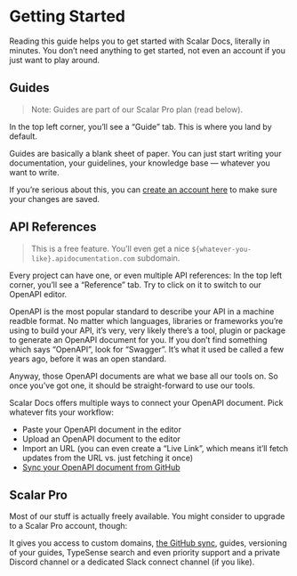 # Getting Started

Reading this guide helps you to get started with Scalar Docs, literally in minutes. You don’t need anything to get started, not even an account if you just want to play around.

## Guides

> Note: Guides are part of our Scalar Pro plan (read below).

In the top left corner, you’ll see a “Guide” tab. This is where you land by default.

Guides are basically a blank sheet of paper. You can just start writing your documentation, your guidelines, your knowledge base — whatever you want to write.

If you’re serious about this, you can [create an account here](https://docs.scalar.com/register) to make sure your changes are saved.

## API References

> This is a free feature. You’ll even get a nice `${whatever-you-like}.apidocumentation.com` subdomain.

Every project can have one, or even multiple API references: In the top left corner, you’ll see a “Reference” tab. Try to click on it to switch to our OpenAPI editor.

OpenAPI is the most popular standard to describe your API in a machine readble format. No matter which languages, libraries or frameworks you’re using to build your API, it’s very, very likely there’s a tool, plugin or package to generate an OpenAPI document for you. If you don’t find something which says “OpenAPI”, look for “Swagger”. It’s what it used be called a few years ago, before it was an open standard.

Anyway, those OpenAPI documents are what we base all our tools on. So once you’ve got one, it should be straight-forward to use our tools.

Scalar Docs offers multiple ways to connect your OpenAPI document. Pick whatever fits your workflow:

- Paste your OpenAPI document in the editor
- Upload an OpenAPI document to the editor
- Import an URL (you can even create a “Live Link”, which means it’ll fetch updates from the URL vs. just fetching it once)
- [Sync your OpenAPI document from GitHub](/scalar/scalar-docs/github-sync)

## Scalar Pro

Most of our stuff is actually freely available. You might consider to upgrade to a Scalar Pro account, though:

It gives you access to custom domains, [the GitHub sync](/scalar/scalar-docs/github-sync), guides, versioning of your guides, TypeSense search and even priority support and a private Discord channel or a dedicated Slack connect channel (if you like).
